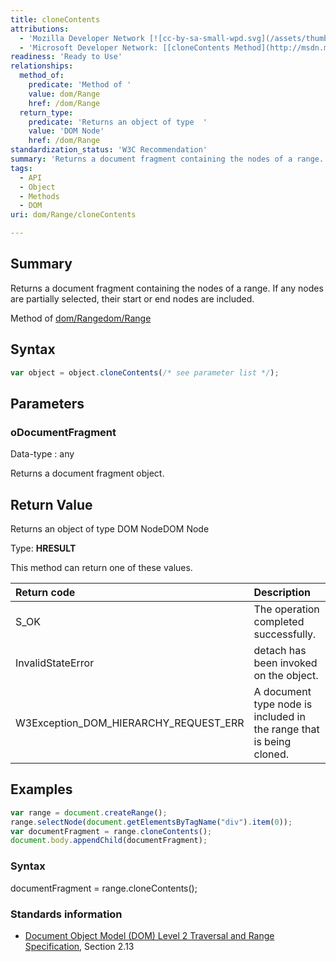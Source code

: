 ```yaml
---
title: cloneContents
attributions:
  - 'Mozilla Developer Network [![cc-by-sa-small-wpd.svg](/assets/thumb/8/8c/cc-by-sa-small-wpd.svg/120px-cc-by-sa-small-wpd.svg.png)](http://creativecommons.org/licenses/by-sa/3.0/us/): [[Range.cloneContents](https://developer.mozilla.org/en-US/docs/Web/API/Range.cloneContents) Article]'
  - 'Microsoft Developer Network: [[cloneContents Method](http://msdn.microsoft.com/en-us/library/ie/ff975437(v=vs.85).aspx) Article]'
readiness: 'Ready to Use'
relationships:
  method_of:
    predicate: 'Method of '
    value: dom/Range
    href: /dom/Range
  return_type:
    predicate: 'Returns an object of type  '
    value: 'DOM Node'
    href: /dom/Range
standardization_status: 'W3C Recommendation'
summary: 'Returns a document fragment containing the nodes of a range. If any nodes are partially selected, their start or end nodes are included.'
tags:
  - API
  - Object
  - Methods
  - DOM
uri: dom/Range/cloneContents

---
```

## <span>Summary</span>

Returns a document fragment containing the nodes of a range. If any nodes are partially selected, their start or end nodes are included.

Method of [dom/Range](/dom/Range)[dom/Range](/dom/Range)

## <span>Syntax</span>

``` js
var object = object.cloneContents(/* see parameter list */);
```

## <span>Parameters</span>

### <span>oDocumentFragment</span>

 Data-type
:   any

 Returns a document fragment object.

## <span>Return Value</span>

Returns an object of type DOM NodeDOM Node

Type: **HRESULT**

This method can return one of these values.

|Return code|Description|
|:----------|:----------|
|S\_OK|The operation completed successfully.|
|InvalidStateError|detach has been invoked on the object.|
|W3Exception\_DOM\_HIERARCHY\_REQUEST\_ERR|A document type node is included in the range that is being cloned.|

## <span>Examples</span>

``` js
var range = document.createRange();
range.selectNode(document.getElementsByTagName("div").item(0));
var documentFragment = range.cloneContents();
document.body.appendChild(documentFragment);
```

### <span>Syntax</span>

documentFragment = range.cloneContents();

### <span>Standards information</span>

-   [Document Object Model (DOM) Level 2 Traversal and Range Specification](http://go.microsoft.com/fwlink/p/?linkid=182712), Section 2.13
